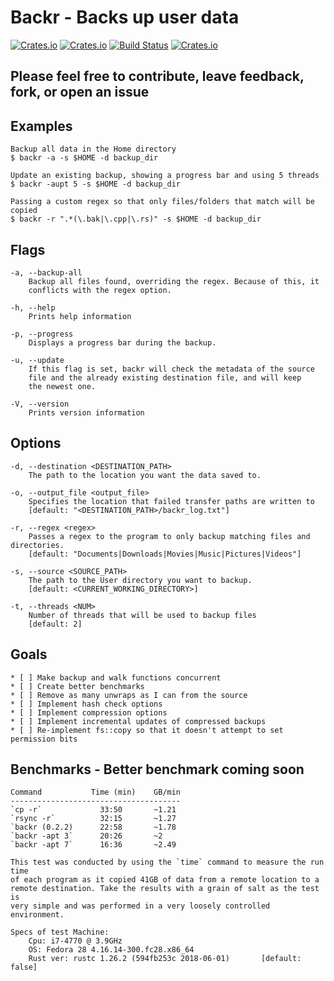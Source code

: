 
# Backr - Backs up user data

[![Crates.io](https://img.shields.io/crates/l/backr.svg)](https://crates.io/crates/backr) [![Crates.io](https://img.shields.io/crates/v/backr.svg)](https://crates.io/crates/backr) [![Build Status](https://travis-ci.org/martinak1/backr.svg?logo=travis&branch=master)](https://travis-ci.org/martinak1/backr) [![Crates.io](https://img.shields.io/crates/d/backr.svg)](https://crates.io/crates/backr)

## Please feel free to contribute, leave feedback, fork, or open an issue

## Examples

    Backup all data in the Home directory
    $ backr -a -s $HOME -d backup_dir

    Update an existing backup, showing a progress bar and using 5 threads
    $ backr -aupt 5 -s $HOME -d backup_dir

    Passing a custom regex so that only files/folders that match will be copied
    $ backr -r ".*(\.bak|\.cpp|\.rs)" -s $HOME -d backup_dir

## Flags

    -a, --backup-all
        Backup all files found, overriding the regex. Because of this, it
        conflicts with the regex option.

    -h, --help
        Prints help information

    -p, --progress
        Displays a progress bar during the backup.

    -u, --update
        If this flag is set, backr will check the metadata of the source 
        file and the already existing destination file, and will keep
        the newest one.

    -V, --version
        Prints version information

## Options

    -d, --destination <DESTINATION_PATH>
        The path to the location you want the data saved to.

    -o, --output_file <output_file>
        Specifies the location that failed transfer paths are written to
        [default: "<DESTINATION_PATH>/backr_log.txt"]

    -r, --regex <regex>
        Passes a regex to the program to only backup matching files and directories.
        [default: "Documents|Downloads|Movies|Music|Pictures|Videos"]

    -s, --source <SOURCE_PATH>
        The path to the User directory you want to backup.
        [default: <CURRENT_WORKING_DIRECTORY>]

    -t, --threads <NUM>
        Number of threads that will be used to backup files
        [default: 2]


## Goals

    * [ ] Make backup and walk functions concurrent
    * [ ] Create better benchmarks
    * [ ] Remove as many unwraps as I can from the source
    * [ ] Implement hash check options
    * [ ] Implement compression options
    * [ ] Implement incremental updates of compressed backups
    * [ ] Re-implement fs::copy so that it doesn't attempt to set permission bits

## Benchmarks - Better benchmark coming soon

    Command           Time (min)    GB/min
    --------------------------------------
    `cp -r`             33:50       ~1.21
    `rsync -r`          32:15       ~1.27
    `backr (0.2.2)      22:58       ~1.78
    `backr -apt 3`      20:26       ~2
    `backr -apt 7`      16:36       ~2.49

    This test was conducted by using the `time` command to measure the run time
    of each program as it copied 41GB of data from a remote location to a
    remote destination. Take the results with a grain of salt as the test is
    very simple and was performed in a very loosely controlled environment.

    Specs of test Machine:
        Cpu: i7-4770 @ 3.9GHz
        OS: Fedora 28 4.16.14-300.fc28.x86_64
        Rust ver: rustc 1.26.2 (594fb253c 2018-06-01)       [default: false]